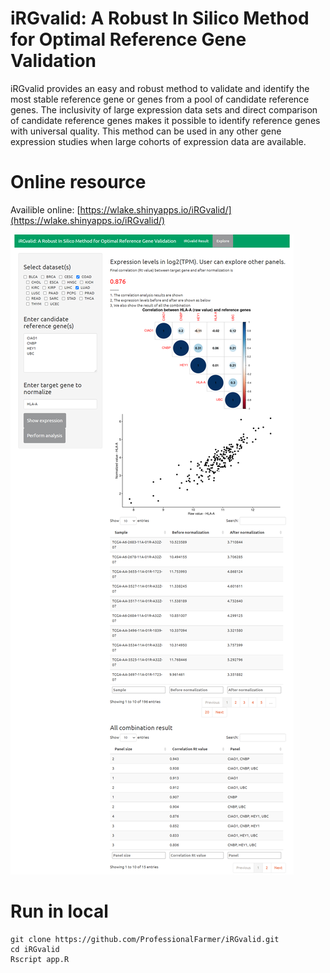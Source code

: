 # iRGvalid: A Robust In Silico Method for Optimal Reference Gene Validation

iRGvalid provides an easy and robust method to validate and identify the most stable reference gene or genes from a pool of candidate reference genes. The inclusivity of large expression data sets and direct comparison of candidate reference genes makes it possible to identify reference genes with universal quality. This method can be used in any other gene expression studies when large cohorts of expression data are available.

# Online resource

Availible online: [https://wlake.shinyapps.io/iRGvalid/](https://wlake.shinyapps.io/iRGvalid/)

![iRGvalid](fig/Readme.fig1.png)

# Run in local

```
git clone https://github.com/ProfessionalFarmer/iRGvalid.git
cd iRGvalid
Rscript app.R
```



